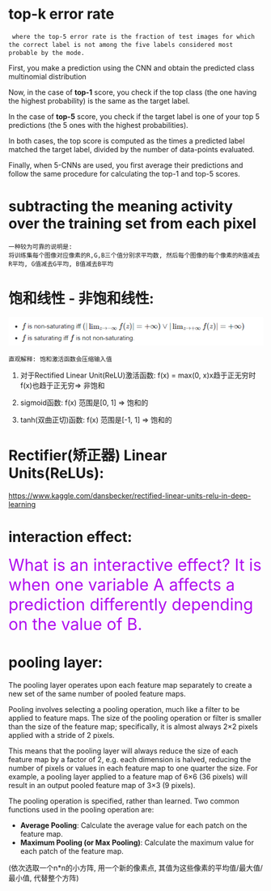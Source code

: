 # top-k error rate

~~~properties
 where the top-5 error rate is the fraction of test images for which the correct label is not among the five labels considered most probable by the mode.
~~~



First, you make a prediction using the CNN and obtain the predicted class multinomial distribution 

Now, in the case of **top-1** score, you check if the top class (the one having the highest probability) is the same as the target label.

In the case of **top-5** score, you check if the target label is one of your top 5 predictions (the 5 ones with the highest probabilities). 

In both cases, the top score is computed as the times a predicted  label matched the target label, divided by the number of data-points  evaluated.

Finally, when 5-CNNs are used, you first average their predictions  and follow the same procedure for calculating the top-1 and top-5  scores. 





# subtracting the meaning activity over the training set from each pixel

~~~properties
一种较为可靠的说明是:
将训练集每个图像对应像素的R,G,B三个值分别求平均数, 然后每个图像的每个像素的R值减去R平均, G值减去G平均, B值减去B平均
~~~





# 饱和线性 - 非饱和线性:

![img](20190325190719313.jpg)

~~~shell
直观解释: 饱和激活函数会压缩输入值
~~~

1. 对于Rectified Linear Unit(ReLU)激活函数: f(x) = max(0, x)x趋于正无穷时 f(x)也趋于正无穷=> 非饱和

2. sigmoid函数: f(x) 范围是[0, 1]  => 饱和的
3. tanh(双曲正切)函数: f(x) 范围是[-1, 1] => 饱和的



# Rectifier(矫正器) Linear Units(ReLUs):

https://www.kaggle.com/dansbecker/rectified-linear-units-relu-in-deep-learning



# interaction effect:

<font size= "6" color="bluef">What is an interactive effect?  It is when one variable A affects a prediction differently depending on the value of B. </font>



# pooling layer:

The pooling layer operates upon each feature map separately to create a new set of the same number of pooled feature maps.

Pooling involves selecting a pooling operation, much like a filter to be applied to feature maps. The size of the pooling operation or filter is smaller than the size of the feature map; specifically, it is almost always 2×2 pixels applied with a stride of 2 pixels.

This means that the pooling layer will always reduce the size of each feature map by a factor of 2, e.g. each dimension is halved, reducing  the number of pixels or values in each feature map to one quarter the  size. For example, a pooling layer applied to a feature map of 6×6 (36  pixels) will result in an output pooled feature map of 3×3 (9 pixels).



The pooling operation is specified, rather than learned. Two common functions used in the pooling operation are:

-  **Average Pooling**: Calculate the average value for each patch on the feature map.
-  **Maximum Pooling (or Max Pooling)**: Calculate the maximum value for each patch of the feature map.

(依次选取一个n*n的小方阵, 用一个新的像素点, 其值为这些像素的平均值/最大值/最小值, 代替整个方阵)